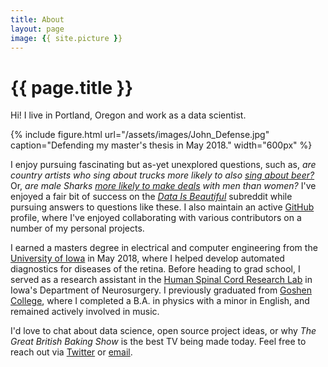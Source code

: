 ```yaml
---
title: About
layout: page
image: {{ site.picture }}
---
```


<h1 class="title">{{ page.title }}</h1>

<section class="list">

</section>

Hi! I live in Portland, Oregon and work as a data scientist.

{% include figure.html url="/assets/images/John_Defense.jpg" caption="Defending my master's thesis in May 2018." width="600px" %}

I enjoy pursuing fascinating but as-yet unexplored questions, such as, *are country artists who sing about trucks more likely to also [sing about beer?](/trucks-and-beer/)* Or, *are male Sharks [more likely to make deals](/shark-tank-analysis/) with men than women?* I've enjoyed a fair bit of success on the [*Data Is Beautiful*](https://www.reddit.com/r/dataisbeautiful/search?sort=top&q=author%3A%22textureflow%22+title%3A%5BOC%5D&restrict_sr=on) subreddit while pursuing answers to questions like these. I also maintain an active [GitHub](http://github.com/johnwmillr) profile, where I've enjoyed collaborating with various contributors on a number of my personal projects.

I earned a masters degree in electrical and computer engineering from the [University of Iowa](https://ece.engineering.uiowa.edu/) in May 2018, where I helped develop automated diagnostics for diseases of the retina. Before heading to grad school, I served as a research assistant in the [Human Spinal Cord Research Lab](https://www.healthcare.uiowa.edu/labs/hscrl-neurosurgery/) in Iowa's Department of Neurosurgery. I previously graduated from [Goshen College](https://www.goshen.edu/), where I completed a B.A. in physics with a minor in English, and remained actively involved in music.

I'd love to chat about data science, open source project ideas, or why *The Great British Baking Show* is the best TV being made today. Feel free to reach out via [Twitter](https://twitter.com/johnwmillr) or [email](mailto:johnwmillr@gmail.com).
